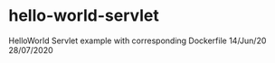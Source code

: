 # hello-world-servlet
HelloWorld Servlet example with corresponding Dockerfile
14/Jun/20
28/07/2020
